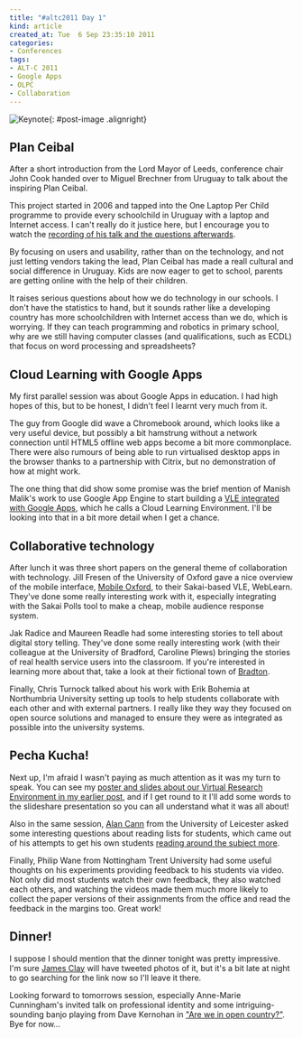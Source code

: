 ```yaml
---
title: "#altc2011 Day 1"
kind: article
created_at: Tue  6 Sep 23:35:10 2011
categories:
- Conferences
tags:
- ALT-C 2011
- Google Apps
- OLPC
- Collaboration
---
```

![Keynote](http://farm7.static.flickr.com/6208/6121549503_7f7377ccda_m.jpg){: #post-image .alignright}

## Plan Ceibal

After a short introduction from the Lord Mayor of Leeds, conference chair John Cook handed over to Miguel Brechner from Uruguay to talk about the inspiring Plan Ceibal.

This project started in 2006 and tapped into the One Laptop Per Child programme to provide every schoolchild in Uruguay with a laptop and Internet access. I can't really do it justice here, but I encourage you to watch the [recording of his talk and the questions afterwards][ALT YouTube].

By focusing on users and usability, rather than on the technology, and not just letting vendors taking the lead, Plan Ceibal has made a reall cultural and social difference in Uruguay. Kids are now eager to get to school, parents are getting online with the help of their children.

It raises serious questions about how we do technology in our schools. I don't have the statistics to hand, but it sounds rather like a developing country has more schoolchildren with Internet access than we do, which is worrying. If they can teach programming and robotics in primary school, why are we still having computer classes (and qualifications, such as ECDL) that focus on word processing and spreadsheets?

[ALT YouTube]: http://www.youtube.com/profile?user=ClipsFromALT

## Cloud Learning with Google Apps

My first parallel session was about Google Apps in education. I had high hopes of this, but to be honest, I didn't feel I learnt very much from it.

The guy from Google did wave a Chromebook around, which looks like a very useful device, but possibly a bit hamstrung without a network connection until HTML5 offline web apps become a bit more commonplace. There were also rumours of being able to run virtualised desktop apps in the browser thanks to a partnership with Citrix, but no demonstration of how at might work.

The one thing that did show some promise was the brief mention of Manish Malik's work to use Google App Engine to start building a [VLE integrated with Google Apps][EduBlend], which he calls a Cloud Learning Environment. I'll be looking into that in a bit more detail when I get a chance.

[EduBlend]: http://edublend.blogspot.com/

## Collaborative technology

After lunch it was three short papers on the general theme of collaboration with technology. Jill Fresen of the University of Oxford gave a nice overview of the mobile interface, [Mobile Oxford](http://m.ox.ac.uk), to their Sakai-based VLE, WebLearn. They've done some really interesting work with it, especially integrating with the Sakai Polls tool to make a cheap, mobile audience response system.

Jak Radice and Maureen Readle had some interesting stories to tell about
digital story telling. They've done some really interesting work (with their
colleague at the University of Bradford, Caroline Plews) bringing the stories
of real health service users into the classroom. If you're interested in
learning more about that, take a look at their fictional town of
[Bradton](http://bradton.pbworks.com/).

Finally, Chris Turnock talked about his work with Erik Bohemia at Northumbria
University setting up tools to help students collaborate with each other and
with external partners. I really like they way they focused on open source
solutions and managed to ensure they were as integrated as possible into the
university systems.

## Pecha Kucha!

Next up, I'm afraid I wasn't paying as much attention as it was my turn to
speak. You can see my [poster and slides about our Virtual Research Environment
in my earlier post](/blog/altc2011-poster-and-slides), and if I get round to it
I'll add some words to the slideshare presentation so you can all understand
what it was all about!

Also in the same session, [Alan Cann](http://twitter.com/ajcann) from the
University of Leicester asked some interesting questions about reading lists
for students, which came out of his attempts to get his own students [reading
around the subject more](http://scireadr.com/).

Finally, Philip Wane from Nottingham Trent University had some useful thoughts
on his experiments providing feedback to his students via video. Not only did
most students watch their own feedback, they also watched each others, and
watching the videos made them much more likely to collect the paper versions of
their assignments from the office and read the feedback in the margins too.
Great work!

## Dinner!

I suppose I should mention that the dinner tonight was pretty impressive. I'm
sure [James Clay](http://elearningstuff.wordpress.com) will have tweeted
photos of it, but it's a bit late at night to go searching for the link now so
I'll leave it there.

Looking forward to tomorrows session, especially Anne-Marie Cunningham's
invited talk on professional identity and some intriguing-sounding banjo
playing from Dave Kernohan in ["Are we in open
country?"](http://www.youtube.com/watch?v=xmN_zdnrQFc). Bye for now...
